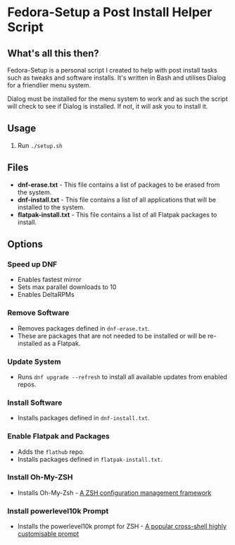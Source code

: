 # Fedora-Setup a Post Install Helper Script

## What's all this then?

Fedora-Setup is a personal script I created to help with post install tasks such as tweaks and software installs. It's written in Bash and utilises Dialog for a friendlier menu system.

Dialog must be installed for the menu system to work and as such the script will check to see if Dialog is installed. If not, it will ask you to install it.

## Usage

1. Run `./setup.sh`

## Files

- **dnf-erase.txt** - This file contains a list of packages to be erased from the system.
- **dnf-install.txt** - This file contains a list of all applications that will be installed to the system.
- **flatpak-install.txt** - This file contains a list of all Flatpak packages to install.

## Options

### Speed up DNF
  - Enables fastest mirror
  - Sets max parallel downloads to 10
  - Enables DeltaRPMs

### Remove Software
  - Removes packages defined in `dnf-erase.txt`.
  - These are packages that are not needed to be installed or will be re-installed as a Flatpak.

### Update System
  - Runs `dnf upgrade --refresh` to install all available updates from enabled repos.

### Install Software
  - Installs packages defined in `dnf-install.txt`.

### Enable Flatpak and Packages
  - Adds the `flathub` repo.
  - Installs packages defined in `flatpak-install.txt`.

### Install Oh-My-ZSH
  - Installs Oh-My-Zsh - [A ZSH configuration management framework](https://ohmyz.sh/)

### Install powerlevel10k Prompt
  - Installs the powerlevel10k prompt for ZSH - [A popular cross-shell highly customisable prompt](https://github.com/romkatv/powerlevel10k)
